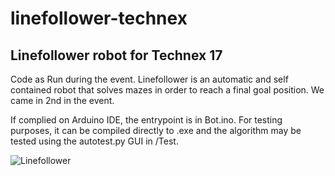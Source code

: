 # linefollower-technex
## **Linefollower robot for Technex 17**
Code as Run during the event.
Linefollower is an automatic and self contained robot that solves mazes in order to reach a final goal position. We came in 2nd in the event.


If complied on Arduino IDE, the entrypoint is in Bot.ino. 
For testing purposes, it can be compiled directly to .exe and the algorithm may be tested using the autotest.py GUI in /Test.

![ Linefollower](https://raw.githubusercontent.com/s-ankur/linefollower-technex/master/robot.jpg)

